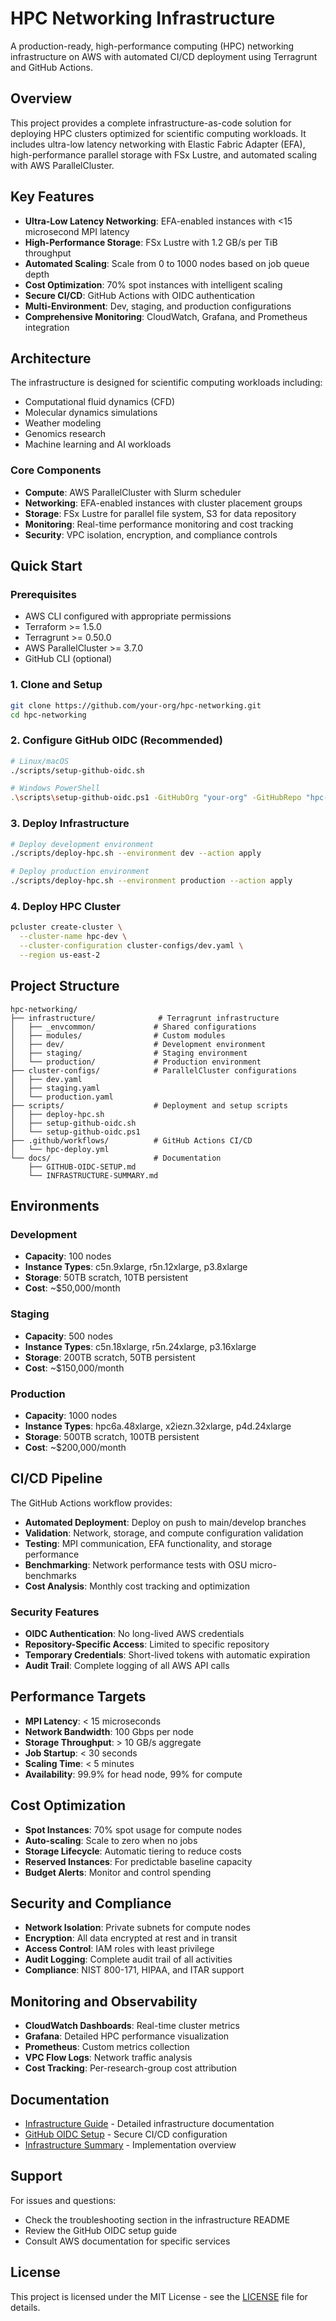 # HPC Networking Infrastructure

A production-ready, high-performance computing (HPC) networking infrastructure on AWS with automated CI/CD deployment using Terragrunt and GitHub Actions.

## Overview

This project provides a complete infrastructure-as-code solution for deploying HPC clusters optimized for scientific computing workloads. It includes ultra-low latency networking with Elastic Fabric Adapter (EFA), high-performance parallel storage with FSx Lustre, and automated scaling with AWS ParallelCluster.

## Key Features

- **Ultra-Low Latency Networking**: EFA-enabled instances with <15 microsecond MPI latency
- **High-Performance Storage**: FSx Lustre with 1.2 GB/s per TiB throughput
- **Automated Scaling**: Scale from 0 to 1000 nodes based on job queue depth
- **Cost Optimization**: 70% spot instances with intelligent scaling
- **Secure CI/CD**: GitHub Actions with OIDC authentication
- **Multi-Environment**: Dev, staging, and production configurations
- **Comprehensive Monitoring**: CloudWatch, Grafana, and Prometheus integration

## Architecture

The infrastructure is designed for scientific computing workloads including:
- Computational fluid dynamics (CFD)
- Molecular dynamics simulations
- Weather modeling
- Genomics research
- Machine learning and AI workloads

### Core Components

- **Compute**: AWS ParallelCluster with Slurm scheduler
- **Networking**: EFA-enabled instances with cluster placement groups
- **Storage**: FSx Lustre for parallel file system, S3 for data repository
- **Monitoring**: Real-time performance monitoring and cost tracking
- **Security**: VPC isolation, encryption, and compliance controls

## Quick Start

### Prerequisites

- AWS CLI configured with appropriate permissions
- Terraform >= 1.5.0
- Terragrunt >= 0.50.0
- AWS ParallelCluster >= 3.7.0
- GitHub CLI (optional)

### 1. Clone and Setup

```bash
git clone https://github.com/your-org/hpc-networking.git
cd hpc-networking
```

### 2. Configure GitHub OIDC (Recommended)

```bash
# Linux/macOS
./scripts/setup-github-oidc.sh

# Windows PowerShell
.\scripts\setup-github-oidc.ps1 -GitHubOrg "your-org" -GitHubRepo "hpc-networking"
```

### 3. Deploy Infrastructure

```bash
# Deploy development environment
./scripts/deploy-hpc.sh --environment dev --action apply

# Deploy production environment
./scripts/deploy-hpc.sh --environment production --action apply
```

### 4. Deploy HPC Cluster

```bash
pcluster create-cluster \
  --cluster-name hpc-dev \
  --cluster-configuration cluster-configs/dev.yaml \
  --region us-east-2
```

## Project Structure

```
hpc-networking/
├── infrastructure/              # Terragrunt infrastructure
│   ├── _envcommon/             # Shared configurations
│   ├── modules/                # Custom modules
│   ├── dev/                    # Development environment
│   ├── staging/                # Staging environment
│   └── production/             # Production environment
├── cluster-configs/            # ParallelCluster configurations
│   ├── dev.yaml
│   ├── staging.yaml
│   └── production.yaml
├── scripts/                    # Deployment and setup scripts
│   ├── deploy-hpc.sh
│   ├── setup-github-oidc.sh
│   └── setup-github-oidc.ps1
├── .github/workflows/          # GitHub Actions CI/CD
│   └── hpc-deploy.yml
└── docs/                       # Documentation
    ├── GITHUB-OIDC-SETUP.md
    └── INFRASTRUCTURE-SUMMARY.md
```

## Environments

### Development
- **Capacity**: 100 nodes
- **Instance Types**: c5n.9xlarge, r5n.12xlarge, p3.8xlarge
- **Storage**: 50TB scratch, 10TB persistent
- **Cost**: ~$50,000/month

### Staging
- **Capacity**: 500 nodes
- **Instance Types**: c5n.18xlarge, r5n.24xlarge, p3.16xlarge
- **Storage**: 200TB scratch, 50TB persistent
- **Cost**: ~$150,000/month

### Production
- **Capacity**: 1000 nodes
- **Instance Types**: hpc6a.48xlarge, x2iezn.32xlarge, p4d.24xlarge
- **Storage**: 500TB scratch, 100TB persistent
- **Cost**: ~$200,000/month

## CI/CD Pipeline

The GitHub Actions workflow provides:

- **Automated Deployment**: Deploy on push to main/develop branches
- **Validation**: Network, storage, and compute configuration validation
- **Testing**: MPI communication, EFA functionality, and storage performance
- **Benchmarking**: Network performance tests with OSU micro-benchmarks
- **Cost Analysis**: Monthly cost tracking and optimization

### Security Features

- **OIDC Authentication**: No long-lived AWS credentials
- **Repository-Specific Access**: Limited to specific repository
- **Temporary Credentials**: Short-lived tokens with automatic expiration
- **Audit Trail**: Complete logging of all AWS API calls

## Performance Targets

- **MPI Latency**: < 15 microseconds
- **Network Bandwidth**: 100 Gbps per node
- **Storage Throughput**: > 10 GB/s aggregate
- **Job Startup**: < 30 seconds
- **Scaling Time**: < 5 minutes
- **Availability**: 99.9% for head node, 99% for compute

## Cost Optimization

- **Spot Instances**: 70% spot usage for compute nodes
- **Auto-scaling**: Scale to zero when no jobs
- **Storage Lifecycle**: Automatic tiering to reduce costs
- **Reserved Instances**: For predictable baseline capacity
- **Budget Alerts**: Monitor and control spending

## Security and Compliance

- **Network Isolation**: Private subnets for compute nodes
- **Encryption**: All data encrypted at rest and in transit
- **Access Control**: IAM roles with least privilege
- **Audit Logging**: Complete audit trail of all activities
- **Compliance**: NIST 800-171, HIPAA, and ITAR support

## Monitoring and Observability

- **CloudWatch Dashboards**: Real-time cluster metrics
- **Grafana**: Detailed HPC performance visualization
- **Prometheus**: Custom metrics collection
- **VPC Flow Logs**: Network traffic analysis
- **Cost Tracking**: Per-research-group cost attribution

## Documentation

- [Infrastructure Guide](infrastructure/README.md) - Detailed infrastructure documentation
- [GitHub OIDC Setup](GITHUB-OIDC-SETUP.md) - Secure CI/CD configuration
- [Infrastructure Summary](INFRASTRUCTURE-SUMMARY.md) - Implementation overview

## Support

For issues and questions:
- Check the troubleshooting section in the infrastructure README
- Review the GitHub OIDC setup guide
- Consult AWS documentation for specific services

## License

This project is licensed under the MIT License - see the [LICENSE](LICENSE) file for details.
